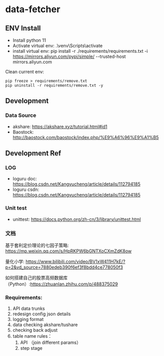 # data-fetcher

## ENV Install

- Install python 11
- Activate virtual env: .\venv\Scripts\activate  
- install virtual env: pip install -r ./requirements/requirements.txt -i https://mirrors.aliyun.com/pypi/simple/ --trusted-host mirrors.aliyun.com


Clean current env:
```
pip freeze > requirements/remove.txt
pip uninstall -r requirements/remove.txt -y
```

## Development
### Data Source
- akshare: https://akshare.xyz/tutorial.html#id1
- Baostock: http://baostock.com/baostock/index.php/%E9%A6%96%E9%A1%B5
## Development Ref

### LOG
- loguru doc: https://blog.csdn.net/Kangyucheng/article/details/112794185
- loguru csdn: https://blog.csdn.net/Kangyucheng/article/details/112794185

### Unit test
- unittest: https://docs.python.org/zh-cn/3/library/unittest.html

### 文档
基于套利定价理论的七因子策略: https://mp.weixin.qq.com/s/HpRKPW6bGNTXoCXmZdK8ow

量化小学: https://www.bilibili.com/video/BV1xW411H7kE/?p=2&vd_source=7880edeb390f6ef3f8bdd4ce778050f3

如何搭建自己的股票高频数据库（Python）:https://zhuanlan.zhihu.com/p/488375029


### Requirements:
1. API data trunks
2. redesign config json details
3. logging format
4. data checking akshare/tushare
5. checking back adjust
6. table name rules：
	1. API （join different params）
	2. step stage
